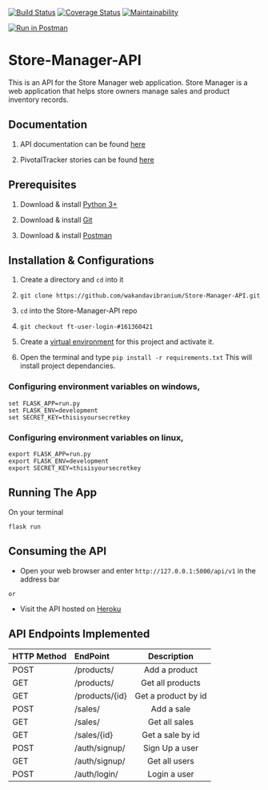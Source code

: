 [![Build Status](https://travis-ci.com/wakandavibranium/Store-Manager-API.svg?branch=ch-integrate-travis-%23161202921)](https://travis-ci.com/wakandavibranium/Store-Manager-API)   [![Coverage Status](https://coveralls.io/repos/github/wakandavibranium/Store-Manager-API/badge.svg?branch=ch-integrate-travis-%23161202921)](https://coveralls.io/github/wakandavibranium/Store-Manager-API?branch=ch-integrate-travis-%23161202921)   [![Maintainability](https://api.codeclimate.com/v1/badges/a99a88d28ad37a79dbf6/maintainability)](https://codeclimate.com/github/codeclimate/codeclimate/maintainability)

[![Run in Postman](https://run.pstmn.io/button.svg)](https://app.getpostman.com/run-collection/625f37020e835b5e8fad)

# Store-Manager-API
This is an API for the Store Manager web application. Store Manager is a web application that helps store owners manage sales and product inventory records.


## Documentation

1. API documentation can be found [here](https://store-manager-api-adc2.herokuapp.com/api/v1)

2. PivotalTracker stories can be found [here](https://www.pivotaltracker.com/n/projects/2202783)


## Prerequisites

1. Download & install [Python 3+](https://www.python.org/downloads/)

2. Download & install [Git](https://git-scm.com/downloads) 

3. Download & install [Postman](https://www.getpostman.com/apps)


## Installation & Configurations

1. Create a directory and `cd` into it

2. ```git clone https://github.com/wakandavibranium/Store-Manager-API.git```

3. `cd` into the Store-Manager-API repo

4. ```git checkout ft-user-login-#161360421```

5. Create a [virtual environment](https://virtualenv.pypa.io/en/stable/) for this project and activate it.

6. Open the terminal and type ```pip install -r requirements.txt``` 
   This will install project dependancies.

### Configuring environment variables on windows, 
```
set FLASK_APP=run.py
set FLASK_ENV=development
set SECRET_KEY=thisisyoursecretkey
```

### Configuring environment variables on linux, 
```
export FLASK_APP=run.py
export FLASK_ENV=development
export SECRET_KEY=thisisyoursecretkey
```

## Running The App
On your terminal

```flask run```

## Consuming the API

* Open your web browser and enter ```http://127.0.0.1:5000/api/v1``` in the address bar

```or```

* Visit the API hosted on [Heroku](https://store-manager-api-adc2.herokuapp.com/api/v1)


## API Endpoints Implemented

| HTTP Method   |  EndPoint             | Description                             |
| --------------|:----------------------|:---------------------------------------:|                                                                 
| POST          | /products/            | Add a product                           | 
| GET           | /products/            | Get all products                        | 
| GET           | /products/{id}        | Get a product by id                     |
| POST          | /sales/               | Add a sale                              |
| GET           | /sales/               | Get all sales                           |
| GET           | /sales/{id}           | Get a sale by id                        |
| POST          | /auth/signup/         | Sign Up a user                          |
| GET           | /auth/signup/         | Get all users                           |
| POST          | /auth/login/          | Login a user                            |